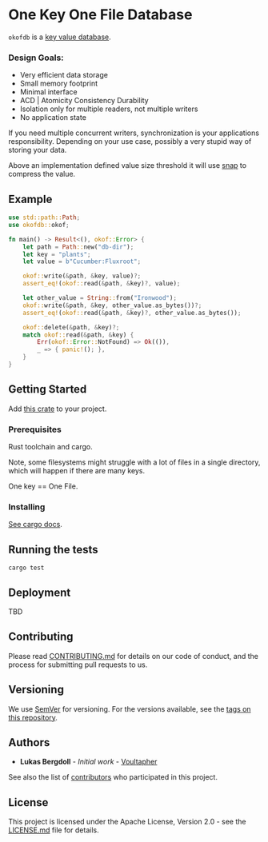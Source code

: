 # One Key One File Database

`okofdb` is a [key value database](https://en.wikipedia.org/wiki/Key-value_database).

### Design Goals:

* Very efficient data storage
* Small memory footprint
* Minimal interface
* ACD | Atomicity Consistency Durability
* Isolation only for multiple readers, not multiple writers
* No application state

If you need multiple concurrent writers,
synchronization is your applications responsibility.
Depending on your use case, possibly a very stupid way of storing your data.

Above an implementation defined value size threshold it will use
[snap](https://crates.io/crates/snap) to compress the value.

## Example

```rust
use std::path::Path;
use okofdb::okof;

fn main() -> Result<(), okof::Error> {
    let path = Path::new("db-dir");
    let key = "plants";
    let value = b"Cucumber:Fluxroot";

    okof::write(&path, &key, value)?;
    assert_eq!(okof::read(&path, &key)?, value);

    let other_value = String::from("Ironwood");
    okof::write(&path, &key, other_value.as_bytes())?;
    assert_eq!(okof::read(&path, &key)?, other_value.as_bytes());

    okof::delete(&path, &key)?;
    match okof::read(&path, &key) {
        Err(okof::Error::NotFound) => Ok(()),
        _ => { panic!(); },
    }
}
```

## Getting Started

Add [this crate](https://crates.io/crates/okofdb) to your project.

### Prerequisites

Rust toolchain and cargo.

Note, some filesystems might struggle with a lot of files in a single directory,
which will happen if there are many keys.

One key == One File.

### Installing

[See cargo docs](https://doc.rust-lang.org/cargo/guide/).

## Running the tests

```
cargo test
```

## Deployment

TBD

## Contributing

Please read [CONTRIBUTING.md](CONTRIBUTING.md)
for details on our code of conduct, and the process for submitting pull requests to us.

## Versioning

We use [SemVer](http://semver.org/) for versioning. For the versions available,
see the [tags on this repository](https://github.com/Voultapher/okofdb/tags).

## Authors

* **Lukas Bergdoll** - *Initial work* - [Voultapher](https://github.com/Voultapher)

See also the list of [contributors](https://github.com/Voultapher/okofdb/contributors)
who participated in this project.

## License

This project is licensed under the Apache License, Version 2.0 -
see the [LICENSE.md](LICENSE.md) file for details.
